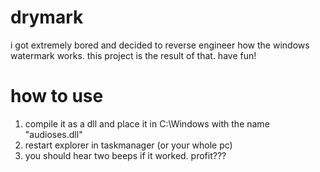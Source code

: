# drymark
i got extremely bored and decided to reverse engineer how the windows watermark works.
this project is the result of that. have fun!

# how to use
1. compile it as a dll and place it in C:\Windows with the name "audioses.dll"
2. restart explorer in taskmanager (or your whole pc)
3. you should hear two beeps if it worked. profit???
